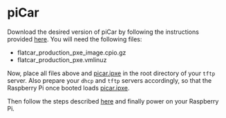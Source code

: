 # piCar

Download the desired version of piCar by following the instructions provided
[here](https://github.com/raballew/picar/blob/main/README.md). You will need the
following files:

* flatcar_production_pxe_image.cpio.gz
* flatcar_production_pxe.vmlinuz

Now, place all files above and [picar.ipxe](picar.ipxe) in the root directory of
your `tftp` server. Also prepare your `dhcp` and `tftp` servers accordingly, so
that the Raspberry Pi once booted loads [picar.ipxe](picar.ipxe).

Then follow the steps described [here](../../../README.md#use) and finally power
on your Raspberry Pi.
